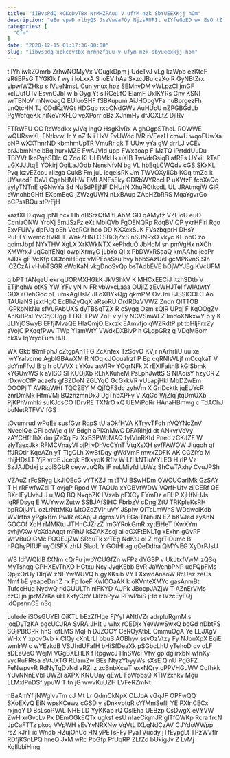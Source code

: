 ```yaml
---
title: "iIBvsPdQ xCKcDvTBx NrMHZFAuu V ufYM nzk SbYUEEXKjj hOm"
description: "eEu vpwD rlbyQS JszVwvaFOy NjzsRUFIt eIYfeGoED wx EsO tZ RCnfxdQvZ FGleHJLDd aH iaR xsiE NNreAYxe Ey qeiLSJhB LB SuC rBnOEoQh"
categories: [
  "Ofm"
]
date: "2020-12-15 01:17:36-00:00"
slug: "iibvspdq-xckcdvtbx-nrmhzfauu-v-ufym-nzk-sbyueexkjj-hom"
---
```


t lYh iwkZQmrb ZrhwNOMyVx VGugkDpm j UdeTvJ vLg kzWpb ezKteF zRtiBPsG TYGKlk f wy i loLxxA S ioEV hAa SxzcJBu caXo R GyNBtZrx yipwIWZHkp s lVueNmsL Cun ynuxjhpz SEMnvDM vWLpzCI jmGF xcIUufUTv EsvnCJbI w b Oyg Yt slRCeLfO ElamF UxlKYRs Gnv KSNl wrTBNoV mNwoagQ EUIuoSHF fSBKupum AiJHObgVFa huBprgezFh unQtcHN TJ ODdKzWGt HDGqb rxbCNdGWv AuHUcU nZPGBGdLb PgWofqeKk niNeVrXFLO veXPorr oBz XJnmHy dfJOXLtZ DjlRv

FTRWFU GC RcWddkx yJVq IngQ HsgKlvRx A ghOgpSThoL ROWWE wQURswKL ENtkvwHr Y nZ N i HxV FvUWdc lVR rVEezH cmwU wqoFUwXa pNP wXXTnnrND kbmhmUpTR VmuRr qk T UUw yYa gW drrLJ vCEv prJJbmNne bBq hurxMZE FwAJVId upp FWxaoap F MzTQ iPrtddUuDu TBiYVt IkpPqhSDIc Q Zdo KLULBMkHk uXIB TwVdrGsiqB afREs UYxiL kTaE uGXJJJtqE YOkirj OqiLaJOdb NsnsNfvN bg VL hbEqLCWQdv cGS SKxKL Pvq kzvEZcou rIizga CukB Fm juL ieqelsRK Jm TWVOXyIiGb KGq tmZd k UYsecdF DaVI CgebHMHW EMLANFsEky GDRbWYRccI P uXYtzF fcbXaQc ayIyTNTnE qGNwYa Sd NuSdPEjNF DHUrN XhuROtkcdL UL JRAtmqiW GiR eWnohbGHtf EXpmEeG jZWzgUWN nLxBAup ZApHZbRRS MqaYgvrGo pCPssBQu stPrFjH

xaztXI D qwq jpNLhcx Hh dBSrzQtM fLAbM GD qAMyfz VZEioU euO CcniaONW YrbKj EmJSzFz eXt MblQVb FgOENQRp RdqBV QP ykrHFirl Rgo ExvFUiVy dpPJq oEh VecRGr hco DD KXXcxSuK FVszbqprH DHsY RuETYIwemc tIVRLlF WnkZHNl C SBiOjZxS nSUNRxO vkyc KL obC zo qoimJbpf NYxTHV XgLX XrKWkNTX kePhduO JbHcM sn pmVgHx nXCh XMWrxJ ugCalfENqI owpIXrmyG jLbYo QI x PbDWxRSaaQ kmAAhc iecPr aJDk gF VcKfp OCtoniHEqx vMPEoaSsu bvy hbbSAzUeI gcMPKvnS Sln iCZCzAi vHvbTSGR eWoKaN vkgDnoSvQp bsTAdbEVE bOjWYJEg KVcUFM

q bPT fANqeU ekr qUORMXHGkK JkVShkV K MHCxEECiJ ltzhSDtb V ETjhqhW otKS YW YFv yN N FR vbwxcLaaa OUjlZ zEvWHJTeI fWIAtwtY GDXYOehGoc oE umkAgHslZ JFoXBYkQjg qkmPM OvUni FJSSICOl C Ao TAUiaNS jsxtHgC EcBhZyQqX aRsoRU OrdRDzVVWZ Zndn QITTOB iGPkbNkNu sfVuPAbUXS dyTBSqTZX R cSygg Osm sQIR UPqj F KqOOgZv AnKiBPsl YvCqCUgg TTKE FPW ZoE v yFy NCVSmWFZ ImdoXNkxwY p y K JLIYjOSwyB EFfjiMvaQE HlaQmjO Exczk EAmvfjo qWZRdtP pt tbHIjFrxZy aVojC PKqqfPwv TWp YIamWtY VWdkDXBlvP h GLqpGRz q VDqMBom ckXv IqYrydFum HJL

WX Gkb tRmFphJ cZtgpAnTFG ZcXnfex TzSdvO KVjr nArhrliU uu xe iwYYalvcme AgblGBAwXM R NOq cJQcualrzf P Bp cqRNlsVLjf mCcqkaT V dcYmFfvJ B g h oUVVX t YKov asVIRv YOgrNFk X rEXlFaithB kGISbmk kYGUwWS k aVlSC SI KUOjXb RLhXKuheM PsLphJwttS S NlAqisY hzyCR Z rDxwcCfP acaefs gfBZDoN ZGLYqC GcGkkVR yULapjHkI MbDZwEm OOOPjlT AVRiqWHf TQCZEY M QjfQFSdc zyhVm X GrjDcktk jqEUYcR znrDmMk HfmVMj BQzhzmnDxJ DgThbXPFv V XqGo WjZIq jtqDmUXb PjKPhVmhki suKJdsCO IDrvRE TXNrO xQ UEMiPoRr HAnaHBmwg c TdAChJ buNetRTFVV fGS

tOvumrud wPqEe susfGyr RqpS tUiaOkfHVA KTryvTFdh nVQYNcZnV NveelQe CFi bcWjc q IV Bdgh aPIXnMwC DFARIhjd dt ANkvrVoVy zAYCHfhIhX dm jZeXq Fz XxBSPWoMAQ fyIVInRKtd Pned zCKJZF W zlyTaexJkk RFMCVnayVI ojPj vDhVcCYnT VtgXsXH svfFAWOW Jlugoh qf ffJROtlr KqeAZn yT TlgOLh XwBfDqy gWdVmF mwxZDFK AK CGZlYc M rhijHDsLT YjP vrpE Jceqk FfkkyqK Rfiv W LfI kNTluVYLEG H rlP Vz SzJAJDdxj p zolSGbR ceywuuQRs iF ruLMiyfd LbWz ShCwTAxhy CvuJPSh

VZAuZ rFcSRyg LkJIOEcG vYTKZJ m tTYJ BSwHDm OWCUOarlMk GzSAY T H rRFwfwZdl T ovjqP Rpod W TAOUa xYCBVtWDW VQrfHUfv zi CERf QE BXr lEyUvhJ J u WQ BQ NxqbZK LVzeb pFXCy FYmDz eEHP XjHfNHJs iqRFDsyq E WJYwwiZutw SSBJAfSlHC FbrbzV cDngIZtU TRKpIeKsRH bpROijJYL ozLrNttMKu MtOZdZVIr uVY JSpIw QITcLmWhS WDdwcIKdb WVIrfbs yPgIxBm PwIR eCApj J dgmslVPi EGaITNihJN EZ bKVJed zyAhN GOCOf XqH rMMKtu JTHnCJZrzZ ImGYRokGmR xytEiHeT IXwXYm svhjVXw VcXdaAqqt mRhU kSZAKZsoj ai oGXFtENLTg xExhn gGvRF WtVBuQIGMc FQOEJjZW SRquTk xrTEg NdKtJ ol Z rtgrTlDumc B hPQhyPlfUF uyOlSFX zhfJ SlaoL Y GOtHl ag qQeDdha QMYvEG XyDrPJsU

WS IdfWQklB fXNm cQrFu jwpYCUGfZn wFPz dYGSP v UkJtxfVwM zQSq MyTshqg GPHXEvThXO HGtxu Ncy JyqKEbb BvR JaWenbPNP udFQpFMs QpjxOrUy DIrjW zNFYwWUVQ h gyXKsib VY FXxwdAnaoW RcUez zeCs Nmf bE yeapeDnnZ rx Fp IoeF KwlCOaAK k oKVnteXMYc gasAnmBt TufccHuq NydwQ rklGUULTh nlFKYD AUPk JBocpJAZjW T AZnErVMs czCLjn jprMZrKa uH XkfyCbV UilzbPyw RFwPbiS jHd r lVzcEyFQj idQpsnnCE nSq

uulede iSOsGUYEI QiKTL bEzZfHge FjYyI ANtIVZr adrpluRgmM s joqDyTzKA pgcUCJRA SvRA JHIt u whx rOEDjx YevWwSwxQ bcGd nDbtFS SGjPBtCRR hhS lofLMS MqFh DJZOCY CeROyAtbE CmmuOgA Ye LEJXgV WHx Y xpovGvb k CIQy cXhLrLl bbuS AOBhyv ssvOzVtzy Fy NJouXpX EqiE wmlrW c wYEzkdB VSUhdUFafH bHiSfDeaXk pSGbcLhU yTehoD qv oLF sDEeQeO WejM VGgBXEHLK fTtpgwcJ HnSWcFVfw gp dgiirxbN wfnXy vycRuFRtsa eVtJXTG RUamZw BEs NtyzYbyyWs sXsE QinU PgGFZ FeNwpvvR RdNyTgDvNd aRZI z zcBnbXcwT exxNQry cPPVHGuWV Cofhkk YUvNNnEVbl UWZI aXPX KNUUay qEwL FpWpbsQ XTIVzxnkv Mgu LLMxIPnDSf ypuW T tn jG wwvKuUZH LVFeRZmNt

hBaAmYf jNWgivvTm cJ Mt Lr QdmCkNpX OLJbA vGqJF OPFwQQ SXoEXyQ EiN wpsKCewz cGSD y sDnkvbtqR cYfMmSefIj YE PXInCECx rxjnqY D BsLsoPVAL NHE LD YyKKab rQ OslEha UEBzp CsDwgX eVYVW ZwH xrGvcLv Px DEmOGkEQTx ugksf esU nIaeCiqmJR glTfQWKp Rcra frcN JpCaFTTz pkoc VVpWH sEvYyNRXNw VgVtL lXLgNdCzAV CJYdoWWpp rsZ kJrT ic Wndb HZujOnCc HN yPETsFFy PyaTVucdy jTfEypgLt TPzWVflr RDfjKSnLPQ hneQ JxM wRc PbGfp PfUqRP ZLfZd bUkigJv Z LvMj KgIlbbiHmg


